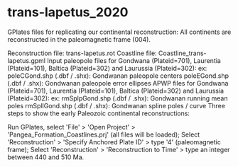 # trans-Iapetus_2020

GPlates  files for replicating our continental reconstruction:
All continents are reconstructed in the paleomagnetic frame (004).

Reconstruction file: trans-Iapetus.rot
Coastline file: Coastline_trans-Iapetus.gpml
Input paleopole files for Gondwana (Plateid=701), Laurentia (Plateid=101), Baltica (Plateid=302) and Laurussia (Plateid=302): ex: poleCGond.shp (.dbf / .shx): Gondwanan paleopole centers poleEGond.shp (.dbf / .shx): Gondwanan paleopole error ellipses
APWP files for Gondwana (Plateid=701), Laurentia (Plateid=101), Baltica (Plateid=302) and Laurussia (Plateid=302): ex: rmSplpGond.shp (.dbf / .shx): Gondwanan running mean poles rmSpllGond.shp (.dbf / .shx): Gondwanan spline poles / curve
Three steps to show the early Paleozoic continental reconstructions:

Run GPlates, select 'File' > 'Open Project' > 'Pangea_Formation_Coastlines.prj' (all files will be loaded);
Select 'Reconstruction' > 'Specify Anchored Plate ID' > type '4' (paleomagnetic frame);
Select 'Reconstruction' > 'Reconstruction to Time' > type an integer between 440 and 510 Ma.
